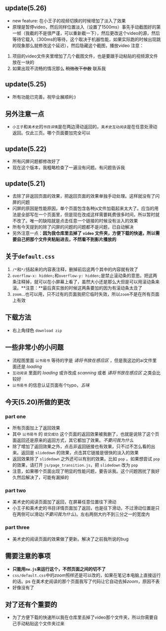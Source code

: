 ## update(5.26)
- new feature: 在小王子的视频切换的时候增加了淡入了效果
- 原理是暂停video，然后同样位置淡入（设置了1500ms）事先手动截图好的第一帧（我截的不是很严谨，可以重新截一下），然后更改这个video的源，然后等待它载入（300ms的等待，这个取决于机器性能，如果实际跑的时候出现跳的现象那么就修改这个延迟），然后隐藏这个截图，播放video
注意：
1. 项目的video文件夹里增加了几个截图文件，也是要跟手动粘贴的视频源文件放在一块的
2. 如果出现不流畅的情况那么 ~~稍微改下参数~~ 联系我

## update(5.25)
- 所有功能已完善。祝毕业展顺利:)

## 另外注意一点
- `小王子`和`美术史`的`书目详情`是在两边滑动返回的，`美术史互动阅读`是在任意处滑动返回。仅此三页。哪个页面要加完全可以

## update(5.22)
- 所有闪屏问题都修改好了
- 现在这个版本，我粗略检查了一遍没有问题。有问题告诉我

## update(5.21)
- 去除了非返回页面的效果，把返回页面的效果单独手动处理。这样就没有了闪屏的问题
- 闪屏的原因是性能原因，单个页面包含各种js文件加载起来太大了。应当的用法是全部写在一个页面里，但是现在改成这样需要耗费很多时间，所以暂时就不改了。唯一的缺陷就是点击任意一个链接的时候没有淡入的效果
- 所有今天提到的除了闪屏的问题的问题都不是问题，已自动解决
- 另外注意一点：**因为我仓库里去掉了 `video` 文件夹，方便下载的快速，所以需要自己把那个文件夹粘贴进去，不然看不到影片播放的**

## 关于`default.css`
1. `/*`和`*/`括起来的内容表注释，删掉前后这两个其中的内容就有效了
1. `overflow-x: hidden;`和`overflow-y: hidden;`是禁止滚动条的意思。把这两条注释掉，就可以在小屏幕上看了，虽然大小还是那么大但是可以用滚动条来滚。**注意：**最后真实放的时候这两条要加的因为有滚动条太丑了
1. `zoom`...也可以用，只不过有的页面我把它临时失效，所以`zoom`不是在所有页面上有效


## 下载方法
- 右上角绿色 `download zip`

## 一些非常小的小问题
- 流程图里面 `以书易书` 等待的字是 *请将书放在感应区* ，但是我这边的ai文件里面还是 *loading*
- `互动阅读` 里面的 *loading* 或许改成 *scanning* 或者 *请将书放在感应区* 之类会比较好
- `以书易书` 的信息认证页面有个typo，*五味*

## 今天(5.20)所做的更改

### part one
- 所有页面加上了返回效果
- 其中 `以书易书` 的 `提交成功` 这个页面的返回效果被我删了，也就是说除了这个页面返回还是原来的返回方式，其它都加了效果。*不要问我为什么*
- 除了增加了返回效果之外，点击非返回链接也有效果，只不过不怎么看的出来。返回是 `slidedown` 的效果，点击其它链接是很快的淡入的效果
- 返回效果除了 `slidedown` 之外还可以有别的效果。比如 `pop` 。如果想尝试 `pop` 的效果，请打开 `js/page_transition.js`，把 `slidedown` 改为 `pop`
- 注意，如果哪个页面出现了明显的性能问题，要告诉我。这个问题困扰了我好久然后解决了，可能有漏掉的

### part two
- 美术史的阅读页面加了返回，在屏幕任意位置往下滑动
- 小王子和美术史的书目详情页面加了返回，也是往下滑动，不过滑动位置是只在两侧可以滑动(*不要问我为什么*)。左右两侧大约不到三分之一的宽度内

### part three
- 美术史的阅读页面的效果做了更新。解决了之前我所说的bug

## 需要注意的事项
- **只能用`nw.js`来运行这个，不然页面之间的切不了**
- `css/default.css`中的*zoom*照样还是可以改的，如果在笔记本电脑上直接运行的话。ps 在美术史阅读的那个页面我写了代码让它自动去掉*zoom*，原因不表
- 好像没有了

## 对了还有个重要的
- 为了方便下载的快速所以我在仓库里去掉了video那个文件夹，所以你需要自己手动粘贴这个文件夹过来